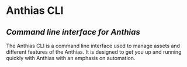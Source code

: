 # Anthias CLI
## _Command line interface for Anthias_

The Anthias CLI is a command line interface used to manage assets and different features of the Anthias.
It is designed to get you up and running quickly with Anthias with an emphasis on automation.

